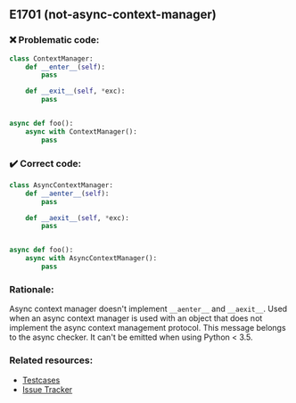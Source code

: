 ## E1701 (not-async-context-manager)

### :x: Problematic code:

```python
class ContextManager:
    def __enter__(self):
        pass

    def __exit__(self, *exc):
        pass


async def foo():
    async with ContextManager():
        pass
```

### :heavy_check_mark: Correct code:

```python
class AsyncContextManager:
    def __aenter__(self):
        pass

    def __aexit__(self, *exc):
        pass


async def foo():
    async with AsyncContextManager():
        pass
```

### Rationale:

Async context manager doesn't implement `__aenter__` and `__aexit__`.
Used when an async context manager is used with an object that does not
implement the async context management protocol. This message belongs to the
async checker. It can't be emitted when using Python < 3.5.

### Related resources:

- [Testcases](https://github.com/PyCQA/pylint/blob/master/tests/functional/n/not_async_context_manager.py)
- [Issue Tracker](https://github.com/PyCQA/pylint/issues?q=is%3Aissue+%22not-async-context-manager%22+OR+%22E1701%22)
